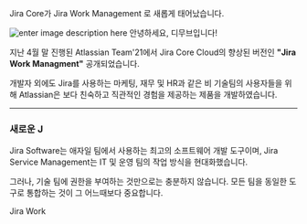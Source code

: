 Jira Core가 Jira Work Management 로 새롭게 태어났습니다. 

![enter image description here](https://i1.wp.com/atlassianblog.wpengine.com/wp-content/uploads/2021/04/download-2.png?resize=1560,760&ssl=1)
안녕하세요, 디무브입니다!

지난 4월 말 진행된 Atlassian Team'21에서 Jira Core Cloud의 향상된 버전인 **"Jira Work Managment"** 공개되었습니다. 

개발자 외에도 Jira를 사용하는 마케팅, 재무 및 HR과 같은 비 기술팀의 사용자들을 위해 Atlassian은 보다 친숙하고 직관적인 경험을 제공하는 제품을 개발하였습니다. 

---
### 새로운 J

Jira Software는 애자일 팀에서 사용하는 최고의 소프트웨어 개발 도구이며, Jira Service Management는 IT 및 운영 팀의 작업 방식을 현대화했습니다.

그러나, 기술 팀에 권한을 부여하는 것만으로는 충분하지 않습니다. 
모든 팀을 동일한 도구로 통합하는 것이 그 어느때보다 중요합니다. 

Jira Work 
<!--stackedit_data:
eyJoaXN0b3J5IjpbLTE0MDMxMjc5NjcsMTI5ODA4MjU1OSwtOD
E1NjEwNzE0XX0=
-->